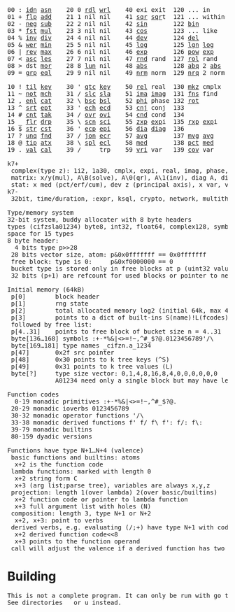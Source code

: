 <pre>00 : <a href="../../blob/master/k.go#L740">idn</a> <a href="../../blob/master/k.go#L4052">asn</a>    20 0 <a href="../../blob/master/k.go#L3626">rdl</a> <a href="../../blob/master/k.go#L3630">wrl</a>    40 exi exit  120 ... in       60 <a href="../../blob/master/k.go#L4357">prm</a>  140
01 + <a href="../../blob/master/k.go#L741">flp</a> <a href="../../blob/master/k.go#L1963">add</a>    21 1 nil nil    41 <a href="../../blob/master/k.go#L1769">sqr</a> <a href="../../blob/master/k.go#L1769">sqr</a>t  121 ... within   61      141
02 - <a href="../../blob/master/k.go#L780">neg</a> <a href="../../blob/master/k.go#L1964">sub</a>    22 2 nil nil    42 <a href="../../blob/master/k.go#L1772">sin</a>       122 <a href="../../blob/master/k.go#L3875">bin</a>          62      142
03 * <a href="../../blob/master/k.go#L783">fst</a> <a href="../../blob/master/k.go#L1965">mul</a>    23 3 nil nil    43 <a href="../../blob/master/k.go#L1775">cos</a>       123 ... like     63      143
04 % <a href="../../blob/master/k.go#L821">inv</a> <a href="../../blob/master/k.go#L1966">div</a>    24 4 nil nil    44 <a href="../../blob/master/k.go#L4954">dev</a>       124 <a href="../../blob/master/k.go#L4324">del</a>          64      144
05 & <a href="../../blob/master/k.go#L824">wer</a> <a href="../../blob/master/k.go#L1967">min</a>    25 5 nil nil    45 <a href="../../blob/master/k.go#L1793">log</a>       125 <a href="../../blob/master/k.go#L1972">lgn</a> <a href="../../blob/master/k.go#L1793">log</a>      65      145
06 | <a href="../../blob/master/k.go#L850">rev</a> <a href="../../blob/master/k.go#L1968">max</a>    26 6 nil nil    46 <a href="../../blob/master/k.go#L1796">exp</a>       126 <a href="../../blob/master/k.go#L1975">pow</a> <a href="../../blob/master/k.go#L1796">exp</a>      66      146
07 < <a href="../../blob/master/k.go#L881">asc</a> <a href="../../blob/master/k.go#L1969">les</a>    27 7 nil nil    47 <a href="../../blob/master/k.go#L4443">rnd</a> rand  127 <a href="../../blob/master/k.go#L4394">rol</a> rand     67      147
08 > dst <a href="../../blob/master/k.go#L1970">mor</a>    28 8 <a href="../../blob/master/k.go#L3636">lun</a> nil    48 <a href="../../blob/master/k.go#L1778">abs</a>       128 <a href="../../blob/master/k.go#L1786">abq</a> 2 <a href="../../blob/master/k.go#L1778">abs</a>    68      148
09 = <a href="../../blob/master/k.go#L899">grp</a> <a href="../../blob/master/k.go#L1971">eql</a>    29 9 nil nil    49 <a href="../../blob/master/k.go#L4531">nrm</a> norm  129 <a href="../../blob/master/k.go#L4532">nrq</a> 2 norm   69      149
                                                                          
10 ! <a href="../../blob/master/k.go#L928">til</a> <a href="../../blob/master/k.go#L2016">key</a>    30 ' <a href="../../blob/master/k.go#L3189">qtc</a> <a href="../../blob/master/k.go#L2016">key</a>    50 <a href="../../blob/master/k.go#L1799">rel</a> real  130 <a href="../../blob/master/k.go#L4877">mkz</a> cmplx    70      150
11 ~ <a href="../../blob/master/k.go#L989">not</a> <a href="../../blob/master/k.go#L2050">mch</a>    31 / <a href="../../blob/master/k.go#L3190">slc</a> <a href="../../blob/master/k.go#L3187">sla</a>    51 <a href="../../blob/master/k.go#L1800">ima</a> <a href="../../blob/master/k.go#L1800">ima</a>g  131 <a href="../../blob/master/k.go#L2546">fns</a> find     71      151
12 , <a href="../../blob/master/k.go#L1008">enl</a> <a href="../../blob/master/k.go#L2095">cat</a>    32 \ <a href="../../blob/master/k.go#L3191">bsc</a> <a href="../../blob/master/k.go#L3188">bsl</a>    52 <a href="../../blob/master/k.go#L1801">phi</a> phase 132 <a href="../../blob/master/k.go#L2303">rot</a>          72      152
13 ^ <a href="../../blob/master/k.go#L1026">srt</a> <a href="../../blob/master/k.go#L2206">ept</a>    33 ' <a href="../../blob/master/k.go#L3198">ech</a> <a href="../../blob/master/k.go#L3224">ecd</a>    53 <a href="../../blob/master/k.go#L1829">cnj</a> conj  133              73      153
14 # <a href="../../blob/master/k.go#L1027">cnt</a> <a href="../../blob/master/k.go#L2236">tak</a>    34 / <a href="../../blob/master/k.go#L3338">ovr</a> <a href="../../blob/master/k.go#L3476">ovi</a>    54 <a href="../../blob/master/k.go#L4711">cnd</a> cond  134              74      154
15 _ <a href="../../blob/master/k.go#L1035">flr</a> <a href="../../blob/master/k.go#L2304">drp</a>    35 \ <a href="../../blob/master/k.go#L3397">scn</a> <a href="../../blob/master/k.go#L3509">sci</a>    55 <a href="../../blob/master/k.go#L1887">zxp</a> <a href="../../blob/master/k.go#L1796">exp</a>i  135 <a href="../../blob/master/k.go#L1850">rxp</a> <a href="../../blob/master/k.go#L1796">exp</a>i     75      155
16 $ <a href="../../blob/master/k.go#L1044">str</a> <a href="../../blob/master/k.go#L2414">cst</a>    36 ' <a href="../../blob/master/k.go#L3244">ecp</a> <a href="../../blob/master/k.go#L3290">epi</a>    56 <a href="../../blob/master/k.go#L964">dia</a> <a href="../../blob/master/k.go#L964">dia</a>g  136              76      156
17 ? <a href="../../blob/master/k.go#L1110">unq</a> <a href="../../blob/master/k.go#L2509">fnd</a>    37 / <a href="../../blob/master/k.go#L3769">jon</a> <a href="../../blob/master/k.go#L3310">ecr</a>    57 <a href="../../blob/master/k.go#L5049">avg</a>       137 <a href="../../blob/master/k.go#L5080">mvg</a> <a href="../../blob/master/k.go#L5049">avg</a>      77      157
18 @ <a href="../../blob/master/k.go#L1142">tip</a> <a href="../../blob/master/k.go#L2578">atx</a>    38 \ <a href="../../blob/master/k.go#L3736">spl</a> <a href="../../blob/master/k.go#L3324">ecl</a>    58 <a href="../../blob/master/k.go#L5185">med</a>       138 <a href="../../blob/master/k.go#L5197">pct</a> <a href="../../blob/master/k.go#L5185">med</a>      78      158
19 . <a href="../../blob/master/k.go#L1152">val</a> <a href="../../blob/master/k.go#L3041">cal</a>    39 /     trp    59 <a href="../../blob/master/k.go#L4980">vri</a> var   139 <a href="../../blob/master/k.go#L5001">cov</a> var      79      15

k7+
 complex(type z): 1i2, 1a30, cmplx, expi, real, imag, phase, conj, rand 3i(binormal)
 matrix: x/y(mul), A\B(solve), A\0(qr), A\1(inv), diag A, diag v, norm, cond
 stat: x med (pct/erf/cum), dev z (principal axis), x var, var z (cov), x avg (cum/win/exp)
k7-
 32bit, time/duration, :expr, ksql, crypto, network, multithread
 
Type/memory system
32-bit system, buddy allocater with 8 byte headers
types (cifzsla01234) byte8, int32, float64, complex128, symbol64, list32, dict64, funcs
space for 15 types
8 byte header:
  4 bits type p>>28
 28 bits vector size, atom: p&0x0fffffff == 0x0fffffff
 free block: type is 0:     p&0xf0000000 == 0
 bucket type is stored only in free blocks at p (uint32 value)
 32 bits (p+1) are refcount for used blocks or pointer to next free

Initial memory (64kB)
 p[0]        block header
 p[1]        rng state
 p[2]        total allocated memory log2 (initial 64k, max 4G) uint32
 p[3]        points to a dict of built-ins S(name)!L(fcodes)
 followed by free list:
 p[4..31]    points to free block of bucket size n = 4..31
 byte[136…168] symbols :+-*%&|<>=!~,^#_$?@.0123456789'/\
 byte[169…181] type names _cifzn.a_1234
 p[47]       0x2f src pointer
 p[48]       0x30 points to k tree keys (^S)
 p[49]       0x31 points to k tree values (L)
 byte[?]     type size vector: 0,1,4,8,16,8,4,0,0,0,0,0,0
             A01234 need only a single block but may have length>0

Function codes
  0-19 monadic primitives :+-*%&|<>=!~,^#_$?@.
 20-29 monadic ioverbs 0123456789
 30-32 monadic operator functions '/\
 33-38 monadic derived functions f' f/ f\ f': f/: f\:
 39-79 monadic builtins
 80-159 dyadic versions

Functions have type N+1…N+4 (valence)
 basic functions and builtins: atoms
  x+2 is the function code
 lambda functions: marked with length 0
  x+2 string form C
  x+3 (arg list;parse tree), variables are always x,y,z
 projection: length 1(over lambda) 2(over basic/builtins)
  x+2 function code or pointer to lambda function
  x+3 full argument list with holes (N)
 composition: length 3, type N+1 or N+2
  x+2, x+3: point to verbs
 derived verbs, e.g. evaluating (/;+) have type N+1 with code > 256
  x+2 derived function code<<8
  x+3 points to the function operand
 call will adjust the valence if a derived function has two arguments
</pre>

# Building
<pre>
This is not a complete program. It can only be run with go test.
See directories _ or u instead.
</pre>
